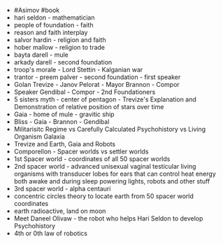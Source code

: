 - #Asimov #book
- hari seldon - mathematician
- people of foundation - faith
- reason and faith interplay
- salvor hardin - religion and faith
- hober mallow - religion to trade
- bayta darell - mule
- arkady darell - second foundation
- troop's morale - Lord Stettin - Kalganian war
- trantor - preem palver - second foundation - first speaker
- Golan Trevize - Janov Pelorat - Mayor Brannon - Compor
- Speaker Gendibal - Compor - 2nd Foundationers
- 5 sisters myth - center of pentagon - Trevize's Explanation and Demonstration of relative position of stars over time
- Gaia - home of mule - gravitic ship
- Bliss - Gaia - Brannon - Gendibal
- Militarisitc Regime vs Carefully Calculated Psychohistory vs Living Organism Galaxia
- Trevize and Earth, Gaia and Robots
- Comporellon - Spacer worlds vs settler worlds
- 1st Spacer world - coordinates of all 50 spacer worlds
- 2nd spacer world - advanced unisexual vaginal testicular living organisms with transducer lobes for ears that can control heat energy both awake and during sleep powering lights, robots and other stuff
- 3rd spacer world - alpha centauri
- concentric circles theory to locate earth from 50 spacer world coordinates
- earth radioactive, land on moon
- Meet Daneel Olivaw - the robot who helps Hari Seldon to develop Psychohistory
- 4th or 0th law of robotics